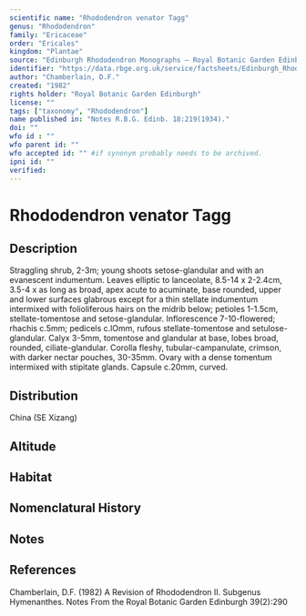 ```yaml
---
scientific name: "Rhododendron venator Tagg"
genus: "Rhododendron"
family: "Ericaceae"
order: "Ericales"
kingdom: "Plantae"
source: "Edinburgh Rhododendron Monographs – Royal Botanic Garden Edinburgh"
identifier: "https://data.rbge.org.uk/service/factsheets/Edinburgh_Rhododendron_Monographs.xhtml"
author: "Chamberlain, D.F."
created: "1982"
rights holder: "Royal Botanic Garden Edinburgh"
license: ""
tags: ["taxonomy", "Rhododendron"]
name published in: "Notes R.B.G. Edinb. 18:219(1934)."
doi: ""
wfo id : ""
wfo parent id: ""
wfo accepted id: "" #if synonym probably needs to be archived.                      
ipni id: ""
verified:
---
```


                       

# Rhododendron venator Tagg

## Description
Straggling shrub, 2-3m; young shoots setose-glandular and with an evanescent indumentum. Leaves elliptic to lanceolate, 8.5-14 x 2-2.4cm, 3.5-4 x as long as broad, apex acute to acuminate, base rounded, upper and lower surfaces glabrous except for a thin stellate indumentum intermixed with folioliferous hairs on the midrib below; petioles 1-1.5cm, stellate-tomentose and setose-glandular. Inflorescence 7-10-flowered; rhachis c.5mm; pedicels c.lOmm, rufous stellate-tomentose and setulose-glandular. Calyx 3-5mm, tomentose and glandular at base, lobes broad, rounded, ciliate-glandular. Corolla fleshy, tubular-campanulate, crimson, with darker nectar pouches, 30-35mm. Ovary with a dense tomentum intermixed with stipitate glands. Capsule c.20mm, curved.

## Distribution
China (SE Xizang)

## Altitude


## Habitat


## Nomenclatural History

                       
## Notes


## References

Chamberlain, D.F. (1982) A Revision of Rhododendron II. Subgenus Hymenanthes. Notes From the Royal Botanic Garden Edinburgh 39(2):290
